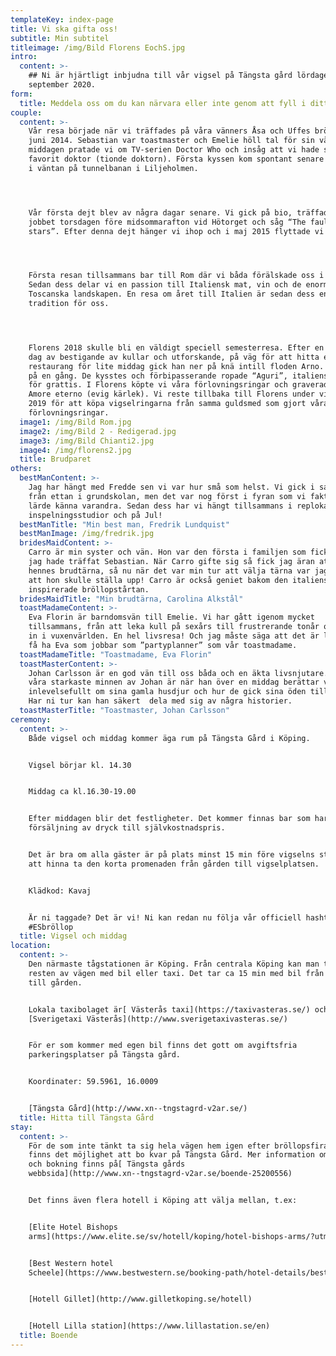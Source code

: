 ```yaml
---
templateKey: index-page
title: Vi ska gifta oss!
subtitle: Min subtitel
titleimage: /img/Bild Florens EochS.jpg
intro:
  content: >-
    ## Ni är hjärtligt inbjudna till vår vigsel på Tängsta gård lördagen den 5:e
    september 2020.
form:
  title: Meddela oss om du kan närvara eller inte genom att fyll i ditt namn nedan
couple:
  content: >-
    Vår resa började när vi träffades på våra vänners Åsa och Uffes bröllop i
    juni 2014. Sebastian var toastmaster och Emelie höll tal för sin vän. Efter
    middagen pratade vi om TV-serien Doctor Who och insåg att vi hade samma
    favorit doktor (tionde doktorn). Första kyssen kom spontant senare samma dag
    i väntan på tunnelbanan i Liljeholmen.




    Vår första dejt blev av några dagar senare. Vi gick på bio, träffades efter
    jobbet torsdagen före midsommarafton vid Hötorget och såg “The fault in our
    stars”. Efter denna dejt hänger vi ihop och i maj 2015 flyttade vi ihop.




    Första resan tillsammans bar till Rom där vi båda förälskade oss i Italien.
    Sedan dess delar vi en passion till Italiensk mat, vin och de enormt fina
    Toscanska landskapen. En resa om året till Italien är sedan dess en
    tradition för oss.




    Florens 2018 skulle bli en väldigt speciell semesterresa. Efter en lång varm
    dag av bestigande av kullar och utforskande, på väg för att hitta en
    restaurang för lite middag gick han ner på knä intill floden Arno. Hon sa ja
    på en gång. De kysstes och förbipasserande ropade “Aguri”, italienska ordet
    för grattis. I Florens köpte vi våra förlovningsringar och graverade dem med
    Amore eterno (evig kärlek). Vi reste tillbaka till Florens under vintern
    2019 för att köpa vigselringarna från samma guldsmed som gjort våra
    förlovningsringar.
  image1: /img/Bild Rom.jpg
  image2: /img/Bild 2 - Redigerad.jpg
  image3: /img/Bild Chianti2.jpg
  image4: /img/florens2.jpg
  title: Brudparet
others:
  bestManContent: >-
    Jag har hängt med Fredde sen vi var hur små som helst. Vi gick i samma klass
    från ettan i grundskolan, men det var nog först i fyran som vi faktiskt
    lärde känna varandra. Sedan dess har vi hängt tillsammans i replokaler,
    inspelningsstudior och på Jul!
  bestManTitle: "Min best man, Fredrik Lundquist"
  bestManImage: /img/fredrik.jpg
  bridesMaidContent: >-
    Carro är min syster och vän. Hon var den första i familjen som fick veta att
    jag hade träffat Sebastian. När Carro gifte sig så fick jag äran att vara
    hennes brudtärna, så nu när det var min tur att välja tärna var jag säker på
    att hon skulle ställa upp! Carro är också geniet bakom den italiensk
    inspirerade bröllopstårtan.
  bridesMaidTitle: "Min brudtärna, Carolina Alkstål"
  toastMadameContent: >-
    Eva Florin är barndomsvän till Emelie. Vi har gått igenom mycket
    tillsammans, från att leka kull på sexårs till frustrerande tonår och vidare
    in i vuxenvärlden. En hel livsresa! Och jag måste säga att det är lyxigt att
    få ha Eva som jobbar som ”partyplanner” som vår toastmadame.
  toastMadameTitle: "Toastmadame, Eva Florin"
  toastMasterContent: >-
    Johan Carlsson är en god vän till oss båda och en äkta livsnjutare. Ett av
    våra starkaste minnen av Johan är när han över en middag berättar väldigt
    inlevelsefullt om sina gamla husdjur och hur de gick sina öden till mötes.
    Har ni tur kan han säkert  dela med sig av några historier.
  toastMasterTitle: "Toastmaster, Johan Carlsson"
ceremony:
  content: >-
    Både vigsel och middag kommer äga rum på Tängsta Gård i Köping.  


    Vigsel börjar kl. 14.30   


    Middag ca kl.16.30-19.00


    Efter middagen blir det festligheter. Det kommer finnas bar som har
    försäljning av dryck till självkostnadspris.


    Det är bra om alla gäster är på plats minst 15 min före vigselns start för
    att hinna ta den korta promenaden från gården till vigselplatsen.


    Klädkod: Kavaj


    Är ni taggade? Det är vi! Ni kan redan nu följa vår officiell hashtag:
    #ESbröllop
  title: Vigsel och middag
location:
  content: >-
    Den närmaste tågstationen är Köping. Från centrala Köping kan man ta sig
    resten av vägen med bil eller taxi. Det tar ca 15 min med bil från stationen
    till gården.


    Lokala taxibolaget är[ Västerås taxi](https://taxivasteras.se/) och
    [Sverigetaxi Västerås](http://www.sverigetaxivasteras.se/)


    För er som kommer med egen bil finns det gott om avgiftsfria
    parkeringsplatser på Tängsta gård.


    Koordinater: 59.5961, 16.0009 


    [Tängsta Gård](http://www.xn--tngstagrd-v2ar.se/)
  title: Hitta till Tängsta Gård
stay:
  content: >-
    För de som inte tänkt ta sig hela vägen hem igen efter bröllopsfirandet
    finns det möjlighet att bo kvar på Tängsta Gård. Mer information om detta
    och bokning finns på[ Tängsta gårds
    webbsida](http://www.xn--tngstagrd-v2ar.se/boende-25200556)


    Det finns även flera hotell i Köping att välja mellan, t.ex:


    [Elite Hotel Bishops
    arms](https://www.elite.se/sv/hotell/koping/hotel-bishops-arms/?utm_source=google&utm_medium=organic&utm_campaign=google-local&utm_content=koping)


    [Best Western hotel
    Scheele](https://www.bestwestern.se/booking-path/hotel-details/best-western-hotel-scheele-koping-88142?sob=A1458&gclid=CjwKCAiAjMHwBRAVEiwAzdLWGLim1XqrarKW0v3brXX2pkecJnz9GTtHH9ARsJ8mPKW4cEnkwqGB8RoCkUIQAvD_BwE&gclsrc=aw.ds)


    [Hotell Gillet](http://www.gilletkoping.se/hotell)


    [Hotell Lilla station](https://www.lillastation.se/en)
  title: Boende
---
```

